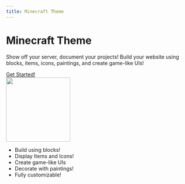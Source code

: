 ```yaml
---
title: Minecraft Theme
---
```


<div class="flex flex-col items-center justify-center gap-24 pt-32 pb-24 h-full max-w-[90ch] not-prose mx-auto">
  <div class="flex items-center justify-center gap-8">
    <div class="flex flex-col items-center justify-center text-center gap-4">
      <h1 class="text-6xl">Minecraft Theme</h1>
      <p class="max-w-[40ch] text-lg">Show off your server, document your projects! Build your website using blocks, items, icons, paintings, and create game-like UIs!</p>
      <a href="reference" class="mc-button px-4 py-2">Get Started!</a>
    </div>
    <div class="flex items-center justify-center">
      <img width="175" height="175" src="https://external-content.duckduckgo.com/iu/?u=https%3A%2F%2Ftiermaker.com%2Fimages%2Ftemplates%2Fminecraft-updates-15207028%2F152070281657664884.png&f=1&nofb=1&ipt=cacc07b441ae76aa5bfc76d89bf204bbf9a79e77ff431a8bc9c32bb8e1599f45&ipo=images" alt=""/>
    </div>
  </div>
  <ul class="flex flex-col items-center gap-6 w-full max-w-[60%] mx-auto text-xl">
    <li class="self-start flex items-center justify-center max-w-[80%] gap-6 px-6 py-2 bg-mc-achievement">
      <div class="bg-mc-block-cobblestone mc-block-size-36 w-1-block h-1-block p-4"></div>
      <span>Build using blocks!</span>
    </li>
    <li class="self-end flex items-center justify-center max-w-[80%] gap-6 px-6 py-2 bg-mc-achievement">
      <div class="bg-mc-item-diamond mc-block-size-36 w-1-block h-1-block p-4"></div>
      <span>Display Items and Icons!</span>
    </li>
    <li class="self-start flex items-center justify-center max-w-[80%] gap-6 px-6 py-2 bg-mc-achievement">
      <div class="bg-mc-icon-heart-full mc-block-size-32 w-1-block h-1-block p-4"></div>
      <span>Create game-like UIs</span>
    </li>
    <li class="self-end flex items-center justify-center max-w-[80%] gap-6 px-6 py-2 bg-mc-achievement">
      <div class="bg-mc-painting-kebab mc-block-size-40 w-1-block h-1-block p-4"></div>
      <span>Decorate with paintings!</span>
    </li>
    <li class="self-start flex items-center justify-center max-w-[80%] gap-6 px-6 py-2 bg-mc-achievement">
      <div class="bg-mc-icon-hammer-large mc-block-size-36 w-1-block h-1-block p-4"></div>
      <span>Fully customizable!</span>
    </li>
  </ul>
</div>

